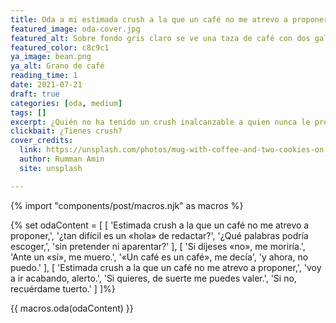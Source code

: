 ```yaml
---
title: Oda a mi estimada crush a la que un café no me atrevo a proponer
featured_image: oda-cover.jpg
featured_alt: Sobre fondo gris claro se ve una taza de café con dos galletas con perlitas de chocolate
featured_color: c8c9c1
ya_image: bean.png
ya_alt: Grano de café
reading_time: 1
date: 2021-07-21
draft: true
categories: [oda, medium]
tags: []
excerpt: ¿Quién no ha tenido un crush inalcanzable a quien nunca le propuso tomar un café?
clickbait: ¿Tienes crush?
cover_credits:
  link: https://unsplash.com/photos/mug-with-coffee-and-two-cookies-on-brown-coaster-9_Dollf_7aI?utm_content=creditCopyText&utm_medium=referral&utm_source=unsplash
  author: Rumman Amin
  site: unsplash

---
```

{% import "components/post/macros.njk" as macros %}

{% set odaContent = [
  [
    'Estimada crush a la que un café no me atrevo a proponer,',
    '¿tan difícil es un «hola» de redactar?',
    '¿Qué palabras podría escoger,',
    'sin pretender ni aparentar?'
  ],
  [
    'Si dijeses «no», me moriría.',
    'Ante un «sí», me muero.',
    '«Un café es un café», me decía',
    'y ahora, no puedo.'
  ],
  [
    'Estimada crush a la que un café no me atrevo a proponer,',
    'voy a ir acabando, alerto.',
    'Si quieres, de suerte me puedes valer.',
    'Si no, recuérdame tuerto.'
  ]
]%}

{{ macros.oda(odaContent) }}

